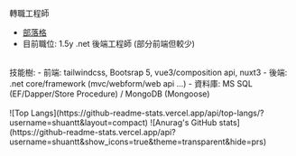 轉職工程師
- [部落格](https://shuantt.github.io/)
- 目前職位: 1.5y .net 後端工程師 (部分前端但較少)
<br/>
技能樹:
- 前端: tailwindcss, Bootsrap 5, vue3/composition api, nuxt3
- 後端: .net core/framework (mvc/webform/web api ...)
- 資料庫: MS SQL (EF/Dapper/Store Procedure) / MongoDB (Mongoose)
<br/>
<br/>
![Top Langs](https://github-readme-stats.vercel.app/api/top-langs/?username=shuantt&layout=compact)
![Anurag's GitHub stats](https://github-readme-stats.vercel.app/api?username=shuantt&show_icons=true&theme=transparent&hide=prs)
<!--Here are some ideas to get you started:
**shuantt/shuantt** is a ✨ _special_ ✨ repository because its `README.md` (this file) appears on your GitHub profile.

- 🔭 I’m currently working on ...
- 🌱 I’m currently learning ...
- 👯 I’m looking to collaborate on ...
- 🤔 I’m looking for help with ...
- 💬 Ask me about ...
- 📫 How to reach me: ...
- 😄 Pronouns: ...
- ⚡ Fun fact: ...
-->
